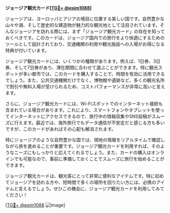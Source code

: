 **ジョージア観光カード[[TG💪+ @esim1088](https://t.me/s/esim1088)]**

ジョージアは、ヨーロッパとアジアの境目に位置する美しい国です。自然豊かな山々や湖、そして歴史的な建造物が魅力的な観光地として注目されています。そんなジョージアを訪れる際には、まず「ジョージア観光カード」の存在を知っておくべきです。このカードは、ジョージア国内での旅行をより快適にするためのツールとして設計されており、交通機関の利用や観光施設への入場がお得になる特典が付いています。

ジョージア観光カードには、いくつかの種類があります。例えば、1日券、3日券、そして7日券があり、滞在期間に合わせて選ぶことができます。特に観光スポットが多い都市では、このカードを購入することで、時間を有効に活用できるでしょう。また、公共交通機関だけでなく、博物館や遺跡など、多くの観光名所で割引や無料入場が受けられるため、コストパフォーマンスが非常に高いと言えます。

さらに、ジョージア観光カードには、Wi-Fiスポットでのインターネット接続も含まれている場合があります。これにより、スマートフォンやタブレットを使ってインターネットにアクセスできるので、旅行中の情報収集やSNS投稿がスムーズに行えます。最近では、海外旅行でもデータ通信が不安定だと感じる方も多いですが、このカードがあればその心配も解消されます。

特にジョージアのような自然豊かな国では、現地の情報をリアルタイムで確認しながら旅を進めることが重要です。ジョージア観光カードを利用すれば、そのようなニーズにもしっかりと応えてくれるでしょう。また、カードの購入はオンラインでも可能なので、事前に準備しておくことでスムーズに旅行を始めることができます。

ジョージア観光カードは、観光客にとって非常に便利なアイテムです。特に初めてジョージアを訪れる方や、短時間で多くの場所を回りたい方には、必携のアイテムと言えるでしょう。ぜひこの機会に、ジョージア観光カードを利用してみてください！

[[TG💪+ @esim1088](https://t.me/s/esim1088) ![Image](https://i.postimg.cc/Y0z9fWf4/image.png)]